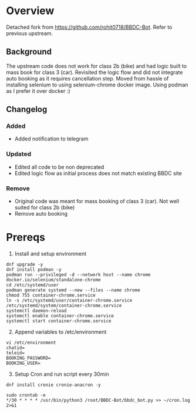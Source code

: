 # Overview

Detached fork from https://github.com/rohit0718/BBDC-Bot. Refer to previous upstream. 

## Background
The upstream code does not work for class 2b (bike) and had logic built to mass book for class 3 (car). Revisited the logic flow and did not integrate auto booking as it requires cancellation step. Moved from hassle of installing selenium to using selenium-chrome docker image. Using podman as I prefer it over docker :)  

## Changelog
### Added
- Added notification to telegram
### Updated
- Edited all code to be non deprecated 
- Edited logic flow as initial process does not match existing BBDC site
### Remove
- Original code was meant for mass booking of class 3 (car). Not well suited for class 2b (bike)
- Remove auto booking

# Prereqs
1. Install and setup environment
```
dnf upgrade -y
dnf install podman -y
podman run --privileged -d --network host --name chrome docker.io/selenium/standalone-chrome
cd /etc/systemd/user
podman generate systemd --new --files --name chrome
chmod 755 container-chrome.service
ln -s /etc/systemd/user/container-chrome.service /etc/systemd/system/container-chrome.service
systemctl daemon-reload
systemctl enable container-chrome.service
systemctl start container-chrome.service
```

2. Append variables to /etc/environment 
```
vi /etc/environment
chatid=
teleid=
BOOKING_PASSWORD=
BOOKING_USER=
```

3. Setup Cron and run script every 30min
```
dnf install cronie cronie-anacron -y 

sudo crontab -e
*/30 * * * * /usr/bin/python3 /root/BBDC-Bot/bbdc_bot.py >> ~/cron.log 2>&1
```
